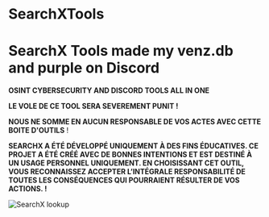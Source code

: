 # SearchXTools
# SearchX Tools made my venz.db and purple on Discord

**OSINT CYBERSECURITY AND DISCORD TOOLS ALL IN ONE**

**LE VOLE DE CE TOOL SERA SEVEREMENT PUNIT !**

**NOUS NE SOMME EN AUCUN RESPONSABLE DE VOS ACTES AVEC CETTE BOITE D'OUTILS** !

**SEARCHX A ÉTÉ DÉVELOPPÉ UNIQUEMENT À DES FINS ÉDUCATIVES. CE PROJET A ÉTÉ CRÉÉ AVEC DE BONNES INTENTIONS ET EST DESTINÉ À UN USAGE PERSONNEL UNIQUEMENT. EN CHOISISSANT CET OUTIL, VOUS RECONNAISSEZ ACCEPTER L’INTÉGRALE RESPONSABILITÉ DE TOUTES LES CONSÉQUENCES QUI POURRAIENT RÉSULTER DE VOS ACTIONS.
 !**


![SearchX lookup](https://github.com/user-attachments/assets/a19750f6-3b98-4ec9-8c0b-ef0d78ef7975)
